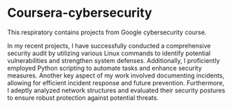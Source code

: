 # Coursera-cybersecurity

This respiratory contains projects from Google cybersecurity course.

In my recent projects, I have successfully conducted a comprehensive security audit by utilizing various Linux commands to identify potential vulnerabilities and strengthen system defenses. Additionally, I proficiently employed Python scripting to automate tasks and enhance security measures. Another key aspect of my work involved documenting incidents, allowing for efficient incident response and future prevention. Furthermore, I adeptly analyzed network structures and evaluated their security postures to ensure robust protection against potential threats.
